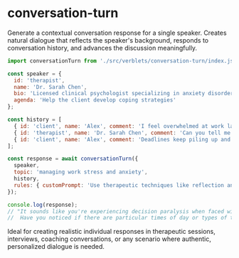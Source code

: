 # conversation-turn

Generate a contextual conversation response for a single speaker. Creates natural dialogue that reflects the speaker's background, responds to conversation history, and advances the discussion meaningfully.

```javascript
import conversationTurn from './src/verblets/conversation-turn/index.js';

const speaker = {
  id: 'therapist',
  name: 'Dr. Sarah Chen',
  bio: 'Licensed clinical psychologist specializing in anxiety disorders',
  agenda: 'Help the client develop coping strategies'
};

const history = [
  { id: 'client', name: 'Alex', comment: 'I feel overwhelmed at work lately', time: '10:15' },
  { id: 'therapist', name: 'Dr. Sarah Chen', comment: 'Can you tell me more about what specifically feels overwhelming?', time: '10:16' },
  { id: 'client', name: 'Alex', comment: 'Deadlines keep piling up and I can\'t seem to prioritize', time: '10:17' }
];

const response = await conversationTurn({
  speaker,
  topic: 'managing work stress and anxiety',
  history,
  rules: { customPrompt: 'Use therapeutic techniques like reflection and open-ended questions' }
});

console.log(response);
// "It sounds like you're experiencing decision paralysis when faced with multiple competing priorities. 
//  Have you noticed if there are particular times of day or types of tasks where this feeling is stronger?"
```

Ideal for creating realistic individual responses in therapeutic sessions, interviews, coaching conversations, or any scenario where authentic, personalized dialogue is needed. 